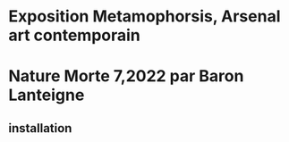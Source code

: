 # Exposition Metamophorsis, Arsenal art contemporain



# Nature Morte 7,2022 par Baron Lanteigne

## installation

## 
